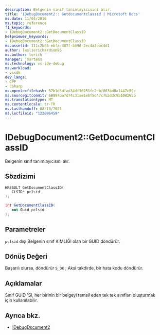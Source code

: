 ```yaml
---
description: Belgenin sınıf tanımlayıcısını alır.
title: 'IDebugDocument2:: Getdocumentclassıd | Microsoft Docs'
ms.date: 11/04/2016
ms.topic: reference
f1_keywords:
- IDebugDocument2::GetDocumentClassID
helpviewer_keywords:
- IDebugDocument2::GetDocumentClassID
ms.assetid: 111c2b85-ebfa-487f-b896-2ec4a3eac4d1
author: leslierichardson95
ms.author: lerich
manager: jmartens
ms.technology: vs-ide-debug
ms.workload:
- vssdk
dev_langs:
- CPP
- CSharp
ms.openlocfilehash: 57b1d5dfad34df36251fc2ebf863bd8a1447c89c
ms.sourcegitcommit: 68897da7d74c31ae1ebf5d47c7b5ddc9b108265b
ms.translationtype: MT
ms.contentlocale: tr-TR
ms.lasthandoff: 08/13/2021
ms.locfileid: "122096459"
---
```

# <a name="idebugdocument2getdocumentclassid"></a>IDebugDocument2::GetDocumentClassID
Belgenin sınıf tanımlayıcısını alır.

## <a name="syntax"></a>Sözdizimi

```cpp
HRESULT GetDocumentClassID( 
   CLSID* pclsid
);
```

```csharp
int GetDocumentClassID( 
   out Guid pclsid
);
```

## <a name="parameters"></a>Parametreler
`pclsid` dışı Belgenin sınıf KIMLIĞI olan bir GUID döndürür.

## <a name="return-value"></a>Dönüş Değeri
 Başarılı olursa, döndürür `S_OK` ; Aksi takdirde, bir hata kodu döndürür.

## <a name="remarks"></a>Açıklamalar
 Sınıf GUID 'SI, her birinin bir belgeyi temsil eden tek tek sınıfları oluşturmak için kullanılabilir.

## <a name="see-also"></a>Ayrıca bkz.
- [IDebugDocument2](../../../extensibility/debugger/reference/idebugdocument2.md)
